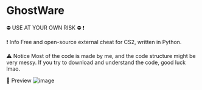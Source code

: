 # GhostWare
⛔ USE AT YOUR OWN RISK ⛔ ❗ 

❗ Info
Free and open-source external cheat for CS2, written in Python.

⚠️ Notice
Most of the code is made by me, and the code structure might be very messy. If you try to download and understand the code, good luck lmao.


📸 Preview
![image](https://github.com/Scr1pterLua/GhostWare/assets/169102107/0b4577ab-05a6-46f6-965b-a8b3cd8c2f42)
